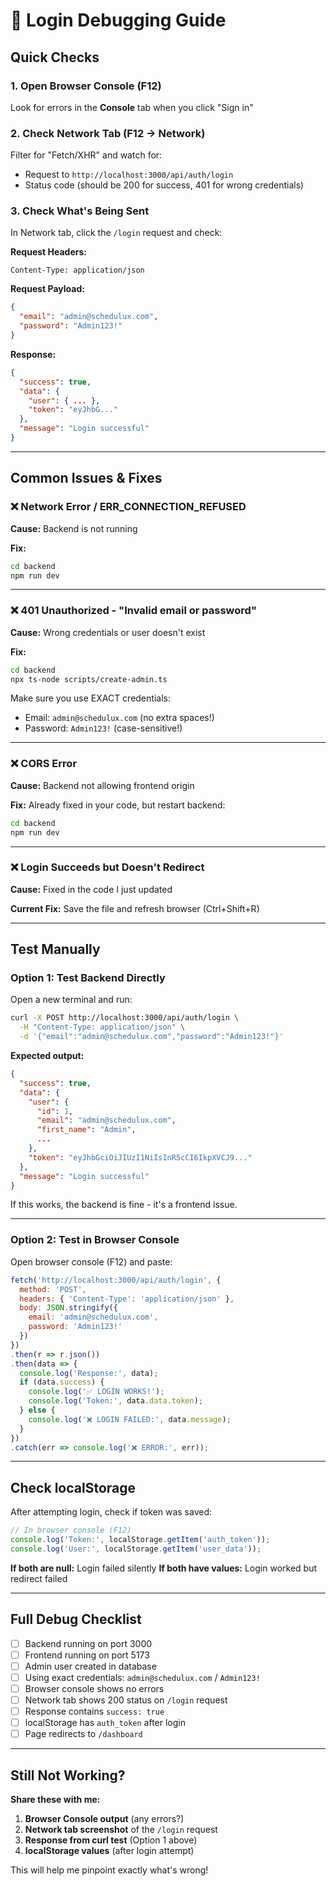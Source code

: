 # 🐛 Login Debugging Guide

## Quick Checks

### 1. Open Browser Console (F12)

Look for errors in the **Console** tab when you click "Sign in"

### 2. Check Network Tab (F12 → Network)

Filter for "Fetch/XHR" and watch for:
- Request to `http://localhost:3000/api/auth/login`
- Status code (should be 200 for success, 401 for wrong credentials)

### 3. Check What's Being Sent

In Network tab, click the `/login` request and check:

**Request Headers:**
```
Content-Type: application/json
```

**Request Payload:**
```json
{
  "email": "admin@schedulux.com",
  "password": "Admin123!"
}
```

**Response:**
```json
{
  "success": true,
  "data": {
    "user": { ... },
    "token": "eyJhbG..."
  },
  "message": "Login successful"
}
```

---

## Common Issues & Fixes

### ❌ **Network Error / ERR_CONNECTION_REFUSED**

**Cause:** Backend is not running

**Fix:**
```bash
cd backend
npm run dev
```

---

### ❌ **401 Unauthorized - "Invalid email or password"**

**Cause:** Wrong credentials or user doesn't exist

**Fix:**
```bash
cd backend
npx ts-node scripts/create-admin.ts
```

Make sure you use EXACT credentials:
- Email: `admin@schedulux.com` (no extra spaces!)
- Password: `Admin123!` (case-sensitive!)

---

### ❌ **CORS Error**

**Cause:** Backend not allowing frontend origin

**Fix:** Already fixed in your code, but restart backend:
```bash
cd backend
npm run dev
```

---

### ❌ **Login Succeeds but Doesn't Redirect**

**Cause:** Fixed in the code I just updated

**Current Fix:** Save the file and refresh browser (Ctrl+Shift+R)

---

## Test Manually

### Option 1: Test Backend Directly

Open a new terminal and run:

```bash
curl -X POST http://localhost:3000/api/auth/login \
  -H "Content-Type: application/json" \
  -d '{"email":"admin@schedulux.com","password":"Admin123!"}'
```

**Expected output:**
```json
{
  "success": true,
  "data": {
    "user": {
      "id": 1,
      "email": "admin@schedulux.com",
      "first_name": "Admin",
      ...
    },
    "token": "eyJhbGciOiJIUzI1NiIsInR5cCI6IkpXVCJ9..."
  },
  "message": "Login successful"
}
```

If this works, the backend is fine - it's a frontend issue.

---

### Option 2: Test in Browser Console

Open browser console (F12) and paste:

```javascript
fetch('http://localhost:3000/api/auth/login', {
  method: 'POST',
  headers: { 'Content-Type': 'application/json' },
  body: JSON.stringify({
    email: 'admin@schedulux.com',
    password: 'Admin123!'
  })
})
.then(r => r.json())
.then(data => {
  console.log('Response:', data);
  if (data.success) {
    console.log('✅ LOGIN WORKS!');
    console.log('Token:', data.data.token);
  } else {
    console.log('❌ LOGIN FAILED:', data.message);
  }
})
.catch(err => console.log('❌ ERROR:', err));
```

---

## Check localStorage

After attempting login, check if token was saved:

```javascript
// In browser console (F12)
console.log('Token:', localStorage.getItem('auth_token'));
console.log('User:', localStorage.getItem('user_data'));
```

**If both are null:** Login failed silently
**If both have values:** Login worked but redirect failed

---

## Full Debug Checklist

- [ ] Backend running on port 3000
- [ ] Frontend running on port 5173
- [ ] Admin user created in database
- [ ] Using exact credentials: `admin@schedulux.com` / `Admin123!`
- [ ] Browser console shows no errors
- [ ] Network tab shows 200 status on `/login` request
- [ ] Response contains `success: true`
- [ ] localStorage has `auth_token` after login
- [ ] Page redirects to `/dashboard`

---

## Still Not Working?

**Share these with me:**

1. **Browser Console output** (any errors?)
2. **Network tab screenshot** of the `/login` request
3. **Response from curl test** (Option 1 above)
4. **localStorage values** (after login attempt)

This will help me pinpoint exactly what's wrong!
